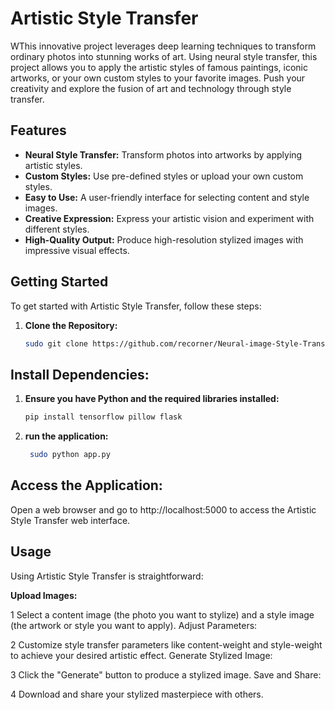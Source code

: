 # Artistic Style Transfer

WThis innovative project leverages deep learning techniques to transform ordinary photos into stunning works of art. Using neural style transfer, this project allows you to apply the artistic styles of famous paintings, iconic artworks, or your own custom styles to your favorite images. Push your creativity and explore the fusion of art and technology through style transfer.

## Features

- **Neural Style Transfer:** Transform photos into artworks by applying artistic styles.
- **Custom Styles:** Use pre-defined styles or upload your own custom styles.
- **Easy to Use:** A user-friendly interface for selecting content and style images.
- **Creative Expression:** Express your artistic vision and experiment with different styles.
- **High-Quality Output:** Produce high-resolution stylized images with impressive visual effects.

## Getting Started

To get started with Artistic Style Transfer, follow these steps:

1. **Clone the Repository:**
   ```bash        
   sudo git clone https://github.com/recorner/Neural-image-Style-Transfer
## Install Dependencies:

1. **Ensure you have Python and the required libraries installed:**
      ```bash  
      pip install tensorflow pillow flask

2. **run the application:**
      ```bash  
       sudo python app.py
      
## Access the Application:
Open a web browser and go to http://localhost:5000 to access the Artistic Style Transfer web interface.    

## Usage
Using Artistic Style Transfer is straightforward:

**Upload Images:**

1 Select a content image (the photo you want to stylize) and a style image (the artwork or style you want to apply).
Adjust Parameters:

2 Customize style transfer parameters like content-weight and style-weight to achieve your desired artistic effect.
Generate Stylized Image:

3 Click the "Generate" button to produce a stylized image.
   Save and Share:

4 Download and share your stylized masterpiece with others.

